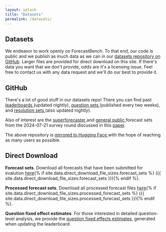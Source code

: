 ```yaml
---
layout: splash
title: "Datasets"
permalink: /datasets/
---
```


<section class="site-feature-card">
  <div class="site-feature-row__content">
    <div class="site-feature-row__left-2">
      <h1 class="site-feature-row__title">Datasets</h1>
      <p>We endeavor to work openly on ForecastBench. To that end, our code is public and we publish as much data as we can in our <a href="https://github.com/forecastingresearch/forecastbench-datasets">datasets repository on GitHub<i class="fa-solid fa-arrow-up-right-from-square"></i></a>. Larger files are provided for direct download on this site. If there's data you want that we don't provide, odds are it's a licensing issue. Feel free to contact us with any data request and we'll do our best to provide it.</p>
    </div>
  </div>
</section>

<section class="site-feature-card">
  <div class="site-feature-row__content">
    <div class="site-feature-row__left-2">
      <h1 class="site-feature-row__title">GitHub</h1>
      <p>There's a lot of good stuff in our datasets repo! There you can find past <a href="https://github.com/forecastingresearch/forecastbench-datasets/tree/main/leaderboards">leaderboards <i class="fa-solid fa-arrow-up-right-from-square"></i></a> (updated nightly), <a href="https://github.com/forecastingresearch/forecastbench-datasets/tree/main/datasets/question_sets">question sets <i class="fa-solid fa-arrow-up-right-from-square"></i></a> (published every two weeks), and <a href="https://github.com/forecastingresearch/forecastbench-datasets/tree/main/datasets/resolution_sets">resolution sets <i class="fa-solid fa-arrow-up-right-from-square"></i></a> (also updated nightly).</p>
      <p>Also of interest are the <a href="https://github.com/forecastingresearch/forecastbench-datasets/blob/main/datasets/forecast_sets/2024-07-21/2024-07-21.ForecastBench.human_super_individual.json">superforecaster <i class="fa-solid fa-arrow-up-right-from-square"></i></a> and <a href="https://github.com/forecastingresearch/forecastbench-datasets/blob/main/datasets/forecast_sets/2024-07-21/2024-07-21.ForecastBench.human_public_individual.json">general public <i class="fa-solid fa-arrow-up-right-from-square"></i></a> forecast sets from the 2024-07-21 survey round discussed in this <a href="/docs/#paper">paper</a>.</p>
      <p>The above repository is <a href="https://huggingface.co/datasets/forecastingresearch/forecastbench-datasets">mirrored to Hugging Face <i class="fa-solid fa-arrow-up-right-from-square"></i></a> with the hope of reaching as many users as possible.</p>
    </div>
  </div>
</section>

<section class="site-feature-card">
  <div class="site-feature-row__content">
    <div class="site-feature-row__left-2">
      <h1 class="site-feature-row__title">Direct Download</h1>
      <p><strong>Forecast sets</strong>. Download all forecasts that have been submitted for evalution <a href="/assets/data/forecast-sets/forecast_sets.tar.gz">here</a>{% if site.data.direct_download_file_sizes.forecast_sets %} ({{ site.data.direct_download_file_sizes.forecast_sets }}){% endif %}.</p>
      <p><strong>Processed forecast sets</strong>. Download all processed forecast files <a href="/assets/data/processed-forecast-sets/processed_forecast_sets.tar.gz">here</a>{% if site.data.direct_download_file_sizes.processed_forecast_sets %} ({{ site.data.direct_download_file_sizes.processed_forecast_sets }}){% endif %}.</p>
      <p><strong>Question fixed effect estimates</strong>. For those interested in detailed question-level analysis, we provide the <a href="/datasets/question-fixed-effects/">question fixed effects estimates</a>, generated when updating the leaderboard.</p>
    </div>
  </div>
</section>
